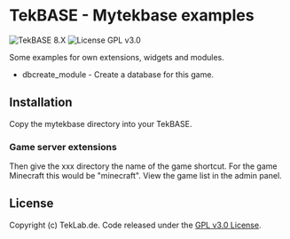 # TekBASE - Mytekbase examples
![TekBASE 8.X](https://img.shields.io/badge/TekBASE-8.X-green.svg) ![License GPL v3.0](https://img.shields.io/badge/License-GPL_v3.0-blue.svg)

Some examples for own extensions, widgets and modules. 

* dbcreate_module - Create a database for this game.

## Installation
Copy the mytekbase directory into your TekBASE. 

### Game server extensions
Then give the xxx directory the name of the game shortcut. For the game Minecraft this would be "minecraft". View the game list in the admin panel.
  
## License
Copyright (c) TekLab.de. Code released under the [GPL v3.0 License](http://https://gitgem.com/TekLab/tekbase-mytekbase-examples/src/branch/master/LICENSE).